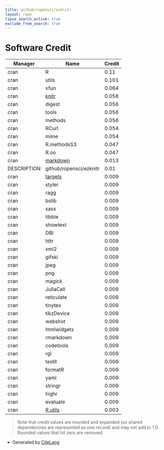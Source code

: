 ```yaml
---
title: github/ropensci/ezknitr
layout: repo
tipue_search_active: true
exclude_from_search: true
---
```

# Software Credit

|Manager|Name|Credit|
|-------|----|------|
|cran|R|0.11|
|cran|utils|0.101|
|cran|xfun|0.064|
|cran|[knitr](https://yihui.org/knitr/)|0.058|
|cran|digest|0.056|
|cran|tools|0.056|
|cran|methods|0.056|
|cran|RCurl|0.054|
|cran|mime|0.054|
|cran|R.methodsS3|0.047|
|cran|R.oo|0.047|
|cran|[markdown](https://github.com/rstudio/markdown)|0.013|
|DESCRIPTION|github/ropensci/ezknitr|0.01|
|cran|[targets](https://docs.ropensci.org/targets/)|0.009|
|cran|styler|0.009|
|cran|ragg|0.009|
|cran|bslib|0.009|
|cran|sass|0.009|
|cran|tibble|0.009|
|cran|showtext|0.009|
|cran|DBI|0.009|
|cran|httr|0.009|
|cran|xml2|0.009|
|cran|gifski|0.009|
|cran|jpeg|0.009|
|cran|png|0.009|
|cran|magick|0.009|
|cran|JuliaCall|0.009|
|cran|reticulate|0.009|
|cran|tinytex|0.009|
|cran|tikzDevice|0.009|
|cran|webshot|0.009|
|cran|htmlwidgets|0.009|
|cran|rmarkdown|0.009|
|cran|codetools|0.009|
|cran|rgl|0.009|
|cran|testit|0.009|
|cran|formatR|0.009|
|cran|yaml|0.009|
|cran|stringr|0.009|
|cran|highr|0.009|
|cran|evaluate|0.009|
|cran|[R.utils](https://github.com/HenrikBengtsson/R.utils)|0.003|


> Note that credit values are rounded and expanded (so shared dependencies are represented as one record) and may not add to 1.0. Rounded values that hit zero are removed.


- Generated by [CiteLang](https://github.com/vsoch/citelang)
